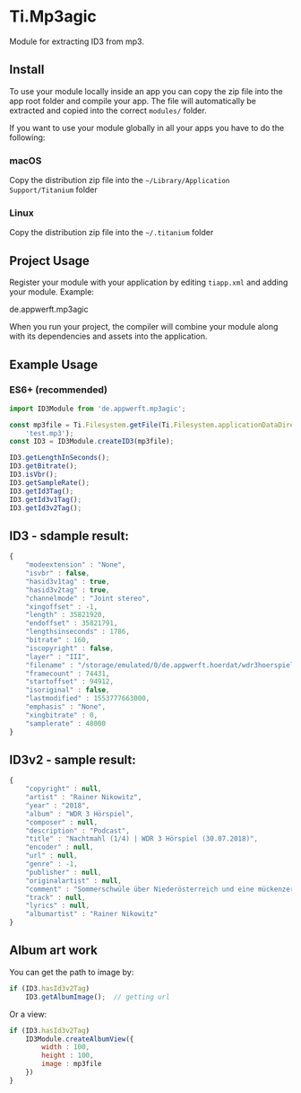 # Ti.Mp3agic

Module for extracting ID3 from mp3.

## Install

To use your module locally inside an app you can copy the zip file into the app root folder and compile your app.
The file will automatically be extracted and copied into the correct `modules/` folder.

If you want to use your module globally in all your apps you have to do the following:

### macOS

Copy the distribution zip file into the `~/Library/Application Support/Titanium` folder

### Linux

Copy the distribution zip file into the `~/.titanium` folder


## Project Usage

Register your module with your application by editing `tiapp.xml` and adding your module.
Example:

<modules>
  <module version="1.0.0">de.appwerft.mp3agic</module>
</modules>

When you run your project, the compiler will combine your module along with its dependencies
and assets into the application.

## Example Usage


### ES6+ (recommended)

```js
import ID3Module from 'de.appwerft.mp3agic';

const mp3file = Ti.Filesystem.getFile(Ti.Filesystem.applicationDataDirectory,
    'test.mp3');
const ID3 = ID3Module.createID3(mp3file);

ID3.getLengthInSeconds();
ID3.getBitrate();
ID3.isVbr();
ID3.getSampleRate();
ID3.getId3Tag();
ID3.getId3v1Tag();
ID3.getId3v2Tag();

```
## ID3 - sdample result: 

```js
{
	"modeextension" : "None",
	"isvbr" : false,
	"hasid3v1tag" : true,
	"hasid3v2tag" : true,
	"channelmode" : "Joint stereo",
	"xingoffset" : -1,
	"length" : 35821920,
	"endoffset" : 35821791,
	"lengthsinseconds" : 1786,
	"bitrate" : 160,
	"iscopyright" : false,
	"layer" : "III",
	"filename" : "/storage/emulated/0/de.appwerft.hoerdat/wdr3hoerspiel_2019-03-20_nachtmahl14_wdr3.mp3",
	"framecount" : 74431,
	"startoffset" : 94912,
	"isoriginal" : false,
	"lastmodified" : 1553777663000,
	"emphasis" : "None",
	"xingbitrate" : 0,
	"samplerate" : 48000
}
```
## ID3v2 - sample result:

```js
{
	"copyright" : null,
	"artist" : "Rainer Nikowitz",
	"year" : "2018",
	"album" : "WDR 3 Hörspiel",
	"composer" : null,
	"description" : "Podcast",
	"title" : "Nachtmahl (1/4) | WDR 3 Hörspiel (30.07.2018)",
	"encoder" : null,
	"url" : null,
	"genre" : -1,
	"publisher" : null,
	"originalartist" : null,
	"comment" : "Sommerschwüle über Niederösterreich und eine mückenzerstochene Leiche. Nach \"Volksfest\" der zweite Fall des Antihelden Suchanek, der unerwartetes Kriminologen-Talent besitzt. // Von Rainer Nikowitz /  Bearbeitung und Regie: Jörg Schlüter /  Komposition: Bernd Keul / WDR 2016 / www.hoerspiel.wdr.de",
	"track" : null,
	"lyrics" : null,
	"albumartist" : "Rainer Nikowitz"
}
```


## Album art work

You can get the path to image by:

```js
if (ID3.hasId3v2Tag) 
	ID3.getAlbumImage();  // getting url
```

Or a view:

```js
if (ID3.hasId3v2Tag) 
	ID3Module.createAlbumView({
		width : 100,
		height : 100,
		image : mp3file
	})    
}    
```



